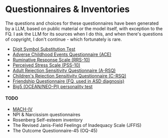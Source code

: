 # Questionnaires & Inventories
The questions and choices for these questionnaires have been generated by a LLM, based on public material or the model itself, with exception to the FQ. 
I ask the LLM for its sources when I do this, and when there's questions of copyright, I don't continue - which fortunately is rare.

- [Digit Symbol Substitution Test](../questionnaires/dsst/index.html)
- [Adverse Childhood Events Questionnaire (ACE)](../questionnaires/ace/index.html)
- [Ruminative Response Scale (RRS-10)](../questionnaires/rrs-10/index.html)
- [Perceived Stress Scale (PSS-10)](../questionnaires/pss-10/index.html)
- [Adult Rejection Sensitivity Questionnaire (A-RSQ)](../questionnaires/a-rsq/index.html)
- [Children's Rejection Sensitivity Questionnaire (C-RSQ)](../questionnaires/c-rsq/index.html)
- [Friendship Questionnaire (FQ, used in ASD diagnosis)](../questionnaires/friendship-questionnaire/index.html)
- [Big5 (OCEAN/NEO-PI) personality test](../questionnaires/big5/index.html)

#### TODO
- [MACH-IV](https://github.com/yetanotherchris/openpsychometrics/blob/main/MACH_data/codebook.txt)
- NPI & Narcissism questionnaires
- Rosenberg Self-esteem inventory
- The Revised Janis-Field Feelings of Inadequacy Scale (JFFIS)
- The Outcome Questionnaire-45 (OQ-45)